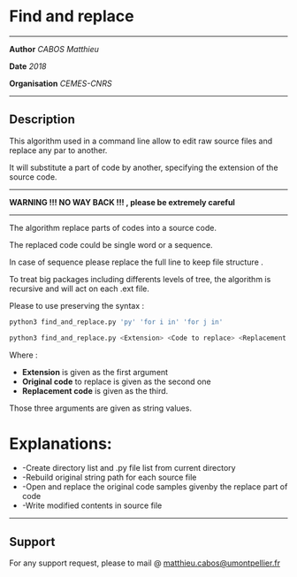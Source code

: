 # Find and replace

****************************************

**Author** *CABOS Matthieu*

**Date** *2018*

**Organisation** *CEMES-CNRS*


****************************************

## Description

This algorithm used in a command line allow to edit raw source files and replace any par to another.

It will substitute a part of code by another, specifying the extension of the source code.

****************************************

 **WARNING !!! NO WAY BACK !!! , please be extremely careful**

****************************************

 The algorithm replace parts of codes into a source code.  
 
 The replaced code could be single word or a sequence.    
 
 In case of sequence please replace the full line to keep file structure .
 
 To treat big packages including differents levels of tree, the algorithm is recursive and will act on each .ext file.
 
 Please to use preserving the syntax :
 
 ```bash
 python3 find_and_replace.py 'py' 'for i in' 'for j in'
 
 python3 find_and_replace.py <Extension> <Code to replace> <Replacement Code>
 ```
 Where :
 * **Extension** is given as the first argument               
 * **Original code** to replace is given as the second one       
 * **Replacement code** is given as the third.  
 
 Those three arguments are given as string values.                      

Explanations:                                             
=============                                             
* -Create directory list and .py file list from current directory                                          
* -Rebuild original string path for each source file        
* -Open and replace the original code samples givenby the replace part of code                           
* -Write modified contents in source file     

****************************************

## Support

For any support request, please to mail @ matthieu.cabos@umontpellier.fr
